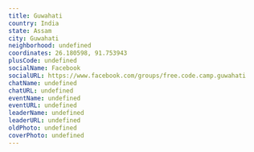 ```yaml
---
title: Guwahati
country: India
state: Assam
city: Guwahati
neighborhood: undefined
coordinates: 26.180598, 91.753943
plusCode: undefined
socialName: Facebook
socialURL: https://www.facebook.com/groups/free.code.camp.guwahati
chatName: undefined
chatURL: undefined
eventName: undefined
eventURL: undefined
leaderName: undefined
leaderURL: undefined
oldPhoto: undefined
coverPhoto: undefined
---
```


